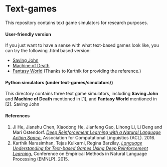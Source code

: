 # Text-games
This repository contains text game simulators for research purposes.

#### User-friendly version
If you just want to have a sense with what text-based games look like, you can try the following .html based version:
 - [Saving John](http://interactivestoryspace.appspot.com/final2_sjohn_jtsay.html)
 - [Machine of Death](http://ifarchive.giga.or.at/if-archive/games/competition2013/web/machineofdeath/MachineOfDeath.html)
 - [Fantasy World](http://horizondark.com:8000/webclient/) (Thanks to Karthik for providing the reference.)

#### Python simulators (under text-games/simulators/)
This directory contains three text game simulators, including **Saving John** and **Machine of Death** mentioned in [1], and **Fantasy World** mentioned in [2].
Saving John

#### References
1. Ji He, Jianshu Chen, Xiaodong He, Jianfeng Gao, Lihong Li, Li Deng and Mari Ostendorf. [_Deep Reinforcement Learning with a Natural Language Action Space._](http://arxiv.org/abs/1511.04636) Association for Computational Linguistics (ACL). 2016.
2. Karthik Narasimhan, Tejas Kulkarni, Regina Barzilay. [_Language Understanding for Text-based Games Using Deep Reinforcement Learning._](http://aclweb.org/anthology/D/D15/D15-1001.pdf) Conference on Empirical Methods in Natural Language Processing (EMNLP). 2015.

